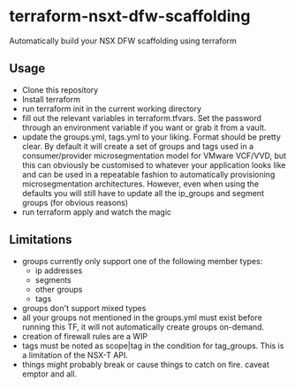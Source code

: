 # terraform-nsxt-dfw-scaffolding
Automatically build your NSX DFW scaffolding using terraform

## Usage

- Clone this repository
- Install terraform
- run terraform init in the current working directory
- fill out the relevant variables in terraform.tfvars. Set the password through an environment variable if you want or grab it from a vault. 
- update the groups.yml, tags.yml to your liking. Format should be pretty clear. By default it will create a set of groups and tags used in a consumer/provider microsegmentation model for VMware VCF/VVD, but this can obviously be customised to whatever your application looks like and can be used in a repeatable fashion to automatically provisioning microsegmentation architectures. However, even when using the defaults you will still have to update all the ip_groups and segment groups (for obvious reasons)
- run terraform apply and watch the magic


## Limitations

- groups currently only support one of the following member types:
  - ip addresses
  - segments
  - other groups
  - tags 
- groups don't support mixed types
- all your groups not mentioned in the groups.yml must exist before running this TF, it will not automatically create groups on-demand. 
- creation of firewall rules are a WIP 
- tags must be noted as scope|tag in the condition for tag_groups. This is a limitation of the NSX-T API. 
- things might probably break or cause things to catch on fire. caveat emptor and all. 
